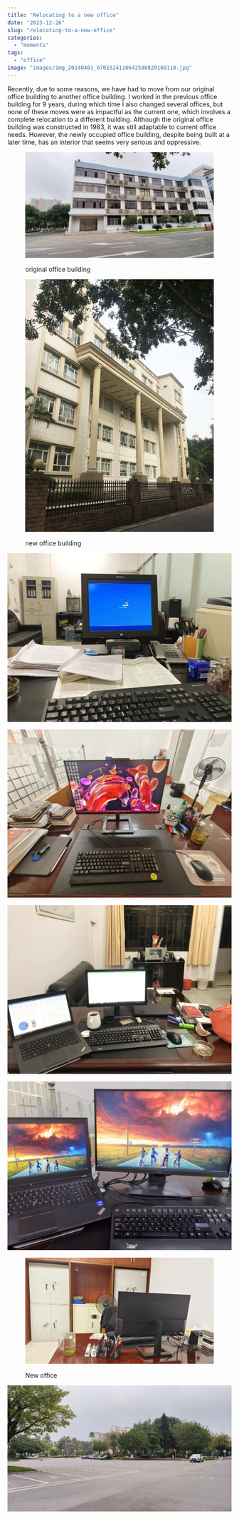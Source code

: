 ```yaml
---
title: "Relocating to a new office"
date: "2023-12-26"
slug: "relocating-to-a-new-office"
categories: 
  - "moments"
tags: 
  - "office"
image: "images/img_20240401_0701524116642598829169110.jpg"
---
```


Recently, due to some reasons, we have had to move from our original office building to another office building. I worked in the previous office building for 9 years, during which time I also changed several offices, but none of these moves were as impactful as the current one, which involves a complete relocation to a different building. Although the original office building was constructed in 1983, it was still adaptable to current office needs. However, the newly occupied office building, despite being built at a later time, has an interior that seems very serious and oppressive.

<figure>

![](images/img_20240401_0701524116642598829169110-1024x574.jpg)

<figcaption>

original office building

</figcaption>

</figure>

<figure>

![](images/img_20240401_0710266684860996512133986-767x1024.jpg)

<figcaption>

new office building

</figcaption>

</figure>

![](images/img_20240401_0711442441306754969314676.jpg)

![](images/img_20240401_0713491700299469717774499.jpg)

![](images/img_20240401_0713257584226677021222615.jpg)

![](images/img_20240401_0715176440801477729645446.jpg)

<figure>

![](images/img_20240401_0755143816687834128877816.jpg)

<figcaption>

New office

</figcaption>

</figure>

![](images/img_20240401_0704364691293807701310001.jpg)
